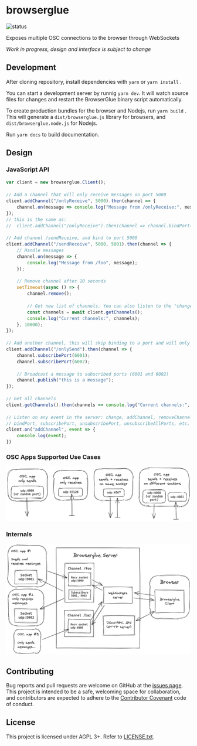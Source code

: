 # browserglue

![status](https://github.com/munshkr/browserglue/actions/workflows/main.yml/badge.svg)

Exposes multiple OSC connections to the browser through WebSockets

*Work in progress, design and interface is subject to change*

## Development

After cloning repository, install dependencies with `yarn` or `yarn install` .

You can start a development server by runnig `yarn dev`. It will watch source
files for changes and restart the BrowserGlue binary script automatically.

To create production bundles for the browser and Nodejs, run `yarn build` .
This will generate a `dist/browserglue.js` library for browsers, and
`dist/browserglue.node.js` for Nodejs.

Run `yarn docs` to build documentation.

## Design

### JavaScript API

```javascript
var client = new browserglue.Client();

// Add a channel that will only receive messages on port 5000
client.addChannel("/onlyReceive", 5000).then(channel => {
    channel.on(message => console.log("Message from /onlyReceive:", message));
});
// this is the same as:
//  client.addChannel("/onlyReceive").then(channel => channel.bindPort(5000));

// Add channel /sendReceive, and bind to port 5000
client.addChannel("/sendReceive", 5000, 5001).then(channel => {
    // Handle messages
    channel.on(message => {
        console.log("Message from /foo", message);
    });

    // Remove channel after 10 seconds
    setTimeout(async () => {
        channel.remove();

        // Get new list of channels. You can also listen to the "change" event
        const channels = await client.getChannels();
        console.log("Current channels:", channels);
    }, 10000);
});

// Add another channel, this will skip binding to a port and will only send messages to port 6001 and 6002
client.addChannel("/onlySend").then(channel => {
    channel.subscribePort(6001);
    channel.subscribePort(6002);

    // Broadcast a message to subscribed ports (6001 and 6002)
    channel.publish("this is a message");
});

// Get all channels
client.getChannels().then(channels => console.log("Current channels:", channels));

// Listen on any event in the server: change, addChannel, removeChannel,
// bindPort, subscribePort, unsubscribePort, unsubscribeAllPorts, etc.
client.on("addChannel", event => {
    console.log(event);
})
```

### OSC Apps Supported Use Cases

![Diagram: OSC Apps Use Cases](media/osc-apps.png)

### Internals

![Diagram: Internals](media/internals.png)

## Contributing

Bug reports and pull requests are welcome on GitHub at the [issues
page](https://github.com/munshkr/browserglue). This project is intended to be a
safe, welcoming space for collaboration, and contributors are expected to
adhere to the [Contributor Covenant](http://contributor-covenant.org) code of
conduct.

## License

This project is licensed under AGPL 3+. Refer to [LICENSE.txt](LICENSE.txt).
